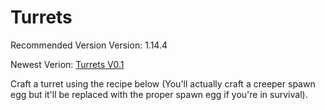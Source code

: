 # Turrets
Recommended Version Version: 1.14.4

Newest Verion: [Turrets V0.1](https://github.com/WaifuBeforeLaifu/Datapacks/raw/master/Turrets/Turrets%20V1.0.zip)

Craft a turret using the recipe below (You'll actually craft a creeper spawn egg but it'll be replaced with the proper spawn egg if you're in survival). 
